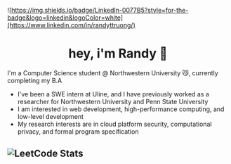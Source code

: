 ![https://img.shields.io/badge/LinkedIn-0077B5?style=for-the-badge&logo=linkedin&logoColor=white](https://www.linkedin.com/in/randyttruong/)
# <div align = center> hey, i'm Randy :wave: </div>  
I'm a Computer Science student @ Northwestern University 😼, currently completing my B.A 
<ul> 
  <li>I've been a SWE intern at Uline, and I have previously worked as a researcher for Northwestern University and Penn State University</li>
  <li>I am interested in web development, high-performance computing, and low-level development</li>
  <li>My research interests are in cloud platform security, computational privacy, and formal program specification </li>
</ul>

![LeetCode Stats](https://leetcard.jacoblin.cool/randyrocher?theme=dark&font=Advent%20Pro)
---


